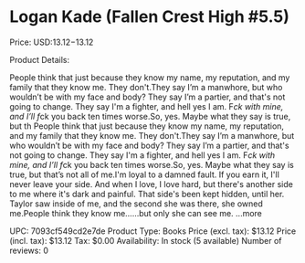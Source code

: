 # Logan Kade (Fallen Crest High #5.5)

Price: USD:$13.12-$13.12

Product Details:

People think that just because they know my name, my reputation, and my family that they know me. They don't.They say I’m a manwhore, but who wouldn’t be with my face and body? They say I’m a partier, and that's not going to change. They say I'm a fighter, and hell yes I am. F*ck with mine, and I’ll f*ck you back ten times worse.So, yes. Maybe what they say is true, but th People think that just because they know my name, my reputation, and my family that they know me. They don't.They say I’m a manwhore, but who wouldn’t be with my face and body? They say I’m a partier, and that's not going to change. They say I'm a fighter, and hell yes I am. F*ck with mine, and I’ll f*ck you back ten times worse.So, yes. Maybe what they say is true, but that’s not all of me.I'm loyal to a damned fault. If you earn it, I'll never leave your side. And when I love, I love hard, but there's another side to me where it's dark and painful. That side's been kept hidden, until her. Taylor saw inside of me, and the second she was there, she owned me.People think they know me……but only she can see me. ...more

UPC: 7093cf549cd2e7de
Product Type: Books
Price (excl. tax): $13.12
Price (incl. tax): $13.12
Tax: $0.00
Availability: In stock (5 available)
Number of reviews: 0